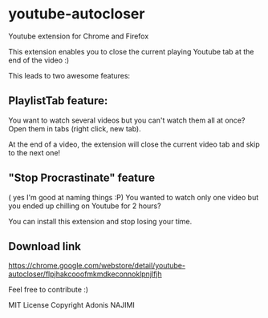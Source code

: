 # youtube-autocloser
Youtube extension for Chrome and Firefox

This extension enables you to close the current playing Youtube tab at the end of the video :)

This leads to two awesome features:

## PlaylistTab feature:

You want to watch several videos but you can't watch them all at once? 
Open them in tabs (right click, new tab). 

At the end of a video, the extension will close the current video tab and skip to the next one!

## "Stop Procrastinate" feature 
( yes I'm good at naming things :P)
You wanted to watch only one video but you ended up chilling on Youtube for 2 hours? 

You can install this extension and stop losing your time.

## Download link
https://chrome.google.com/webstore/detail/youtube-autocloser/flpjhakcooofmkmdkeconnoklpnjlfjh



Feel free to contribute :)

MIT License
Copyright Adonis NAJIMI
